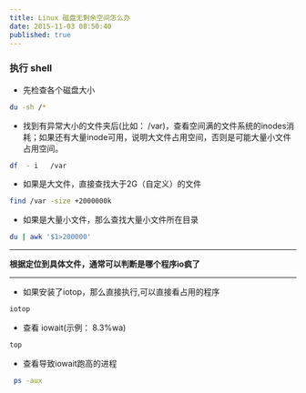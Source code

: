 ```yaml
---
title: Linux 磁盘无剩余空间怎么办
date: 2015-11-03 08:50:40
published: true
---
```



### 执行 shell

* 先检查各个磁盘大小
```bash
du -sh /*
```

* 找到有异常大小的文件夹后(比如： /var)，查看空间满的文件系统的inodes消耗；如果还有大量inode可用，说明大文件占用空间，否则是可能大量小文件占用空间。
```bash
df  - i   /var
```

* 如果是大文件，直接查找大于2G（自定义）的文件
```bash
find /var -size +2000000k
```

* 如果是大量小文件，那么查找大量小文件所在目录
```bash
du | awk '$1>200000'
```

---------

**根据定位到具体文件，通常可以判断是哪个程序io疯了**

-----

* 如果安装了iotop，那么直接执行,可以直接看占用的程序
```bash
iotop
```

* 查看 iowait(示例： 8.3%wa)
```bash
top
```

* 查看导致iowait跑高的进程
```bash
 ps -aux
```
